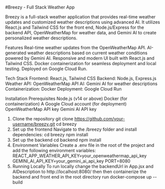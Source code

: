 #Breezy - Full Stack Weather App

Breezy is a full-stack weather application that provides real-time weather updates and customized weather descriptions using advanced AI. It utilizes React.js and Tailwind CSS for the front end, Node.js/Express for the backend API, OpenWeatherMap for weather data, and Gemini AI to create personalized weather descriptions.

Features
Real-time weather updates from the OpenWeatherMap API.
AI-generated weather descriptions based on current weather conditions powered by Gemini AI.
Responsive and modern UI built with React.js and Tailwind CSS.
Docker containerization for seamless deployment and local testing.
Deployed on Google Cloud Run.

Tech Stack
Frontend: React.js, Tailwind CSS
Backend: Node.js, Express.js
Weather API: OpenWeatherMap API
AI: Gemini AI for weather descriptions
Containerization: Docker
Deployment: Google Cloud Run

Installation
Prerequisites
Node.js (v14 or above)
Docker (for containerization)
A Google Cloud account (for deployment)
OpenWeatherMap API key
Gemini AI API key

1. Clone the repository
git clone https://github.com/your-username/breezy.git
cd breezy
2. Set up the frontend
Navigate to the /breezy folder and install dependencies:
cd breezy
npm install
3. Set up the backend
cd backend
npm install
4. Environment Variables
Create a .env file in the root of the project and add the following environment variables:
REACT_APP_WEATHER_API_KEY=your_openweathermap_api_key
GEMINI_AI_API_KEY=your_gemini_ai_api_key
PORT=8080
5. Running Locally
To run locally change the backendUrl in App.jsx and AIDescription to http://localhost:8080/
then then containerize the backend and front end in the root directory run
docker-compose up --build